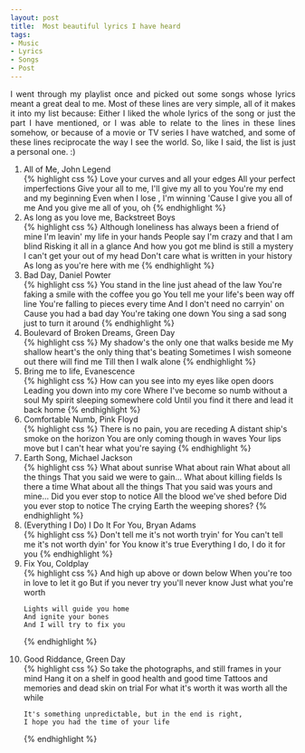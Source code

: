 ```yaml
---
layout: post
title:  Most beautiful lyrics I have heard
tags:
- Music
- Lyrics
- Songs
- Post
---
```


<p align="justify">I went through my playlist once and picked out some songs whose lyrics meant a great deal to me. Most of these lines are very simple, all of it makes it into my list because: Either I liked the whole lyrics of the song or just the part I have mentioned, or I was able to relate to the lines in these lines somehow, or because of a movie or TV series I have watched, and some of these lines reciprocate the way I see the world. So, like I said, the list is just a personal one. :)</p>

<ol>
<li>All of Me, John Legend</li>
{% highlight css %}
    Love your curves and all your edges
    All your perfect imperfections
    Give your all to me, I'll give my all to you
    You're my end and my beginning
    Even when I lose , I'm winning
    'Cause I give you all of me
    And you give me all of you, oh
{% endhighlight %}

<li>As long as you love me, Backstreet Boys</li>
{% highlight css %}
    Although loneliness has always been a friend of mine
    I'm leavin' my life in your hands
    People say I'm crazy and that I am blind
    Risking it all in a glance
    And how you got me blind is still a mystery
    I can't get your out of my head
    Don't care what is written in your history
    As long as you're here with me
{% endhighlight %}

<li>Bad Day, Daniel Powter</li>
{% highlight css %}
    You stand in the line just ahead of the law
    You're faking a smile with the coffee you go
    You tell me your life's been way off line
    You're falling to pieces every time
    And I don't need no carryin' on
    Cause you had a bad day
    You're taking one down
    You sing a sad song just to turn it around
{% endhighlight %}

<li>Boulevard of Broken Dreams, Green Day</li>
{% highlight css %}
    My shadow's the only one that walks beside me
    My shallow heart's the only thing that's beating
    Sometimes I wish someone out there will find me
    Till then I walk alone
{% endhighlight %}

<li>Bring me to life, Evanescence</li>
{% highlight css %}
    How can you see into my eyes like open doors
    Leading you down into my core
    Where I've become so numb without a soul
    My spirit sleeping somewhere cold
    Until you find it there and lead it back home
{% endhighlight %}

<li>Comfortable Numb, Pink Floyd</li>
{% highlight css %}
    There is no pain, you are receding
    A distant ship's smoke on the horizon
    You are only coming though in waves
    Your lips move but I can't hear what you're saying
{% endhighlight %}

<li>Earth Song, Michael Jackson</li>
{% highlight css %}
    What about sunrise
    What about rain
    What about all the things
    That you said we were to gain...
    What about killing fields
    Is there a time
    What about all the things
    That you said was yours and mine...
    Did you ever stop to notice
    All the blood we've shed before
    Did you ever stop to notice
    The crying Earth the weeping shores?
{% endhighlight %}

<li>(Everything I Do) I Do It For You, Bryan Adams</li>
{% highlight css %}
    Don't tell me it's not worth tryin' for
    You can't tell me it's not worth dyin' for
    You know it's true
    Everything I do, I do it for you
{% endhighlight %}

<li>Fix You, Coldplay</li>
{% highlight css %}
    And high up above or down below
    When you're too in love to let it go
    But if you never try you'll never know
    Just what you're worth

    Lights will guide you home
    And ignite your bones
    And I will try to fix you
{% endhighlight %}

<li>Good Riddance, Green Day</li>
{% highlight css %}
    So take the photographs, and still frames in your mind
    Hang it on a shelf in good health and good time
    Tattoos and memories and dead skin on trial
    For what it's worth it was worth all the while

    It's something unpredictable, but in the end is right,
    I hope you had the time of your life
{% endhighlight %}



</ol>
